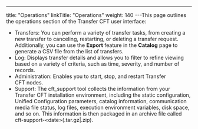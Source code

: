 ---
title: "Operations"
linkTitle: "Operations"
weight: 140
---This page outlines the operations section of the Transfer CFT user interface:

- Transfers: You can perform a variety of transfer tasks, from creating a new transfer to canceling, restarting, or deleting a transfer request. Additionally, you can use the **Export** feature in the **Catalog** page to generate a CSV file from the list of transfers.
- Log: Displays transfer details and allows you to filter to refine viewing based on a variety of criteria, such as time, severity, and number of records.
- Administration: Enables you to start, stop, and restart Transfer CFT nodes.
- Support: The cft_support tool collects the information from your Transfer CFT installation environment, including the static configuration, Unified Configuration parameters, catalog information, communication media file status, log files, execution environment variables, disk space, and so on. This information is then packaged in an archive file called cft-support-&lt;date>(.tar.gz&#124;.zip).
